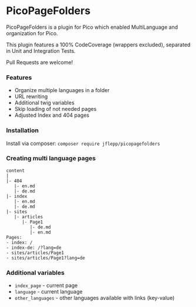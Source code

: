 # PicoPageFolders

PicoPageFolders is a plugin for Pico which enabled MultiLanguage and organization for Pico.

This plugin features a 100% CodeCoverage (wrappers excluded), separated in Unit and Integration Tests. 

Pull Requests are welcome!

### Features
- Organize multiple languages in a folder
- URL rewriting
- Additional twig variables
- Skip loading of not needed pages
- Adjusted Index and 404 pages

### Installation
Install via composer: `composer require jflepp/picopagefolders`

### Creating multi language pages

~~~
content
|
|- 404
   |- en.md
   |- de.md
|- index
   |- en.md
   |- de.md
|- sites
   |- articles
      |- Page1
         |- de.md
         |- en.md
Pages:
- index: /
- index-de: /?lang=de
- sites/articles/Page1
- sites/articles/Page1?lang=de
~~~

### Additional variables

- `index_page` - current page
- `language` - current language
- `other_languages` - other languages available with links (key-value)
